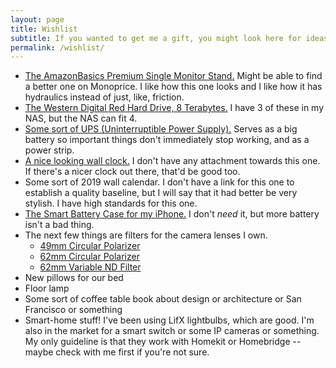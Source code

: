 ```yaml
---
layout: page
title: Wishlist
subtitle: If you wanted to get me a gift, you might look here for ideas.
permalink: /wishlist/
---
```


- [The AmazonBasics Premium Single Monitor Stand.](https://www.amazon.com/gp/product/B00MIBN16O?pf_rd_p=183f5289-9dc0-416f-942e-e8f213ef368b&pf_rd_r=BQG1WQBTRXDWZFGBSRNX) Might be able to find a better one on Monoprice. I like how this one looks and I like how it has hydraulics instead of just, like, friction.
- [The Western Digital Red Hard Drive, 8 Terabytes.](https://www.amazon.com/Western-Digital-Bare-Drives-Drive/dp/B07D3MWMNZ/ref=sr_1_1?keywords=western+digital+8tb+red&qid=1573269154&s=electronics&sr=1-1) I have 3 of these in my NAS, but the NAS can fit 4.
- [Some sort of UPS (Uninterruptible Power Supply).](https://www.amazon.com/CyberPower-EC850LCD-Ecologic-Outlets-Compact/dp/B00DBAA696/ref=sr_1_2_sspa?keywords=ups&qid=1573269227&sr=8-2-spons&psc=1&spLa=ZW5jcnlwdGVkUXVhbGlmaWVyPUEzQUJRQlJaSE4xSDlGJmVuY3J5cHRlZElkPUEwOTYzNzQ1MkRUM0UzTVkzWUtMNCZlbmNyeXB0ZWRBZElkPUEwMzcyMDM3MjlKWVhIRUc4WUk2RSZ3aWRnZXROYW1lPXNwX2F0ZiZhY3Rpb249Y2xpY2tSZWRpcmVjdCZkb05vdExvZ0NsaWNrPXRydWU=) Serves as a big battery so important things don't immediately stop working, and as a power strip.
- [A nice looking wall clock.](https://www.amazon.com/thehaki-Decorative-Non-Ticking-Leather-Lightweight/dp/B06VWBPKX4/ref=pd_ybh_a_6?_encoding=UTF8&psc=1&refRID=5V1A8PV5PGEW900SGSH2) I don't have any attachment towards this one. If there's a nicer clock out there, that'd be good too.
- Some sort of 2019 wall calendar. I don't have a link for this one to establish a quality baseline, but I will say that it had better be very stylish. I have high standards for this one.
- [The Smart Battery Case for my iPhone.](https://www.apple.com/shop/product/MRXK2LL/A/iphone-xs-smart-battery-case-black) I don't *need* it, but more battery isn't a bad thing.
- The next few things are filters for the camera lenses I own.
  - [49mm Circular Polarizer](https://www.bhphotovideo.com/c/product/900343-REG/Hoya_calp49crpl_49mm_Alpha_Circular_Polarizer.html)
  - [62mm Circular Polarizer](https://www.bhphotovideo.com/c/product/56634-REG/Tiffen_62CP_62mm_Circular_Polarizing.html)
  - [62mm Variable ND Filter](https://www.bhphotovideo.com/c/product/821125-REG/Tiffen_62VND_62mm_Variable_Neutral_Density.html)
- New pillows for our bed
- Floor lamp
- Some sort of coffee table book about design or architecture or San Francisco or something
- Smart-home stuff! I've been using LifX lightbulbs, which are good. I'm also in the market for a smart switch or some IP cameras or something. My only guideline is that they work with Homekit or Homebridge -- maybe check with me first if you're not sure.
